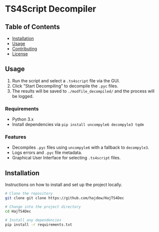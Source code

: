 # TS4Script Decompiler

## Table of Contents

- [Installation](#installation)
- [Usage](#usage)
- [Contributing](#contributing)
- [License](#license)

## Usage
1. Run the script and select a `.ts4script` file via the GUI.
2. Click "Start Decompiling" to decompile the `.pyc` files.
3. The results will be saved to `./modfile_decompiled/` and the process will be logged.

### Requirements
- Python 3.x
- Install dependencies via `pip install uncompyle6 decompyle3 tqdm`

### Features
- Decompiles `.pyc` files using `uncompyle6` with a fallback to `decompyle3`.
- Logs errors and `.pyc` file metadata.
- Graphical User Interface for selecting `.ts4script` files.
 

## Installation

Instructions on how to install and set up the project locally.

```bash
# Clone the repository
git clone git clone https://github.com/hajdew/HajTS4Dec

# Change into the project directory
cd HajTS4Dec

# Install any dependencies
pip install -r requirements.txt
